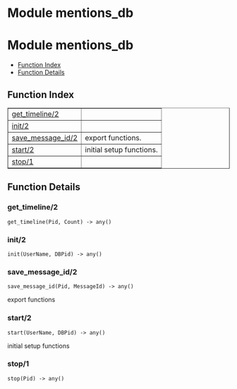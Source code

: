 Module mentions_db
==================


<h1>Module mentions_db</h1>

* [Function Index](#index)
* [Function Details](#functions)






<h2><a name="index">Function Index</a></h2>



<table width="100%" border="1" cellspacing="0" cellpadding="2" summary="function index"><tr><td valign="top"><a href="#get_timeline-2">get_timeline/2</a></td><td></td></tr><tr><td valign="top"><a href="#init-2">init/2</a></td><td></td></tr><tr><td valign="top"><a href="#save_message_id-2">save_message_id/2</a></td><td>export functions.</td></tr><tr><td valign="top"><a href="#start-2">start/2</a></td><td>initial setup functions.</td></tr><tr><td valign="top"><a href="#stop-1">stop/1</a></td><td></td></tr></table>




<h2><a name="functions">Function Details</a></h2>


<a name="get_timeline-2"></a>

<h3>get_timeline/2</h3>





`get_timeline(Pid, Count) -> any()`

<a name="init-2"></a>

<h3>init/2</h3>





`init(UserName, DBPid) -> any()`

<a name="save_message_id-2"></a>

<h3>save_message_id/2</h3>





`save_message_id(Pid, MessageId) -> any()`



export functions
<a name="start-2"></a>

<h3>start/2</h3>





`start(UserName, DBPid) -> any()`



initial setup functions
<a name="stop-1"></a>

<h3>stop/1</h3>





`stop(Pid) -> any()`

